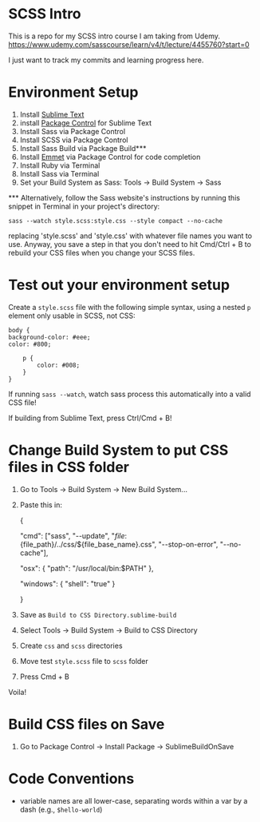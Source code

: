 # SCSS Intro

This is a repo for my SCSS intro course I am taking from Udemy.
https://www.udemy.com/sasscourse/learn/v4/t/lecture/4455760?start=0

I just want to track my commits and learning progress here.

# Environment Setup

1. Install [Sublime Text](https://www.sublimetext.com)
2. install [Package Control](https://packagecontrol.io) for Sublime Text
3. Install Sass via Package Control
4. Install SCSS via Package Control
5. Install Sass Build via Package Build***
6. Install [Emmet](http://emmet.io) via Package Control for code completion
7. Install Ruby via Terminal
8. Install Sass via Terminal
9. Set your Build System as Sass: Tools -> Build System -> Sass

*** Alternatively, follow the Sass website's instructions by running this snippet in Terminal in your project's directory:

    sass --watch style.scss:style.css --style compact --no-cache

replacing 'style.scss' and 'style.css' with whatever file names you want to use. Anyway, you save a step in that you don't need to hit Cmd/Ctrl + B to rebuild your CSS files when you change your SCSS files.

# Test out your environment setup

Create a `style.scss` file with the following simple syntax, using a nested `p` element only usable in SCSS, not CSS:

    body {
	background-color: #eee;
	color: #800;

        p {
            color: #008;
        }
    }
    
If running `sass --watch`, watch sass process this automatically into a valid CSS file!

If building from Sublime Text, press Ctrl/Cmd + B!

# Change Build System to put CSS files in CSS folder

1. Go to Tools -> Build System -> New Build System...
2. Paste this in:

	{

	  "cmd": ["sass", "--update", "$file:${file_path}/../css/${file_base_name}.css", "--stop-on-error", "--no-cache"],

	  "osx":
	  {
	      "path": "/usr/local/bin:$PATH"
	  },

	  "windows":
	  {
	      "shell": "true"
	  }

	}

3. Save as `Build to CSS Directory.sublime-build`
4. Select Tools -> Build System -> Build to CSS Directory
5. Create `css` and `scss` directories
6. Move test `style.scss` file to `scss` folder
7. Press Cmd + B

Voila!

# Build CSS files on Save

1. Go to Package Control -> Install Package -> SublimeBuildOnSave

# Code Conventions

- variable names are all lower-case, separating words within a var by a dash (e.g., `$hello-world`)

